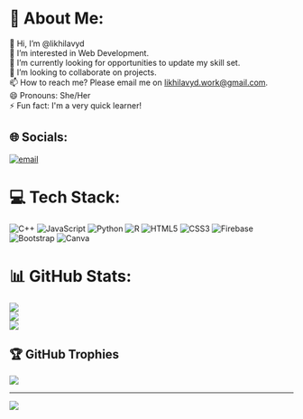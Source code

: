 # 💫 About Me:
👋 Hi, I’m @likhilavyd<br>👀 I’m interested in Web Development.<br>🌱 I’m currently looking for opportunities to update my skill set.<br>💞️ I’m looking to collaborate on projects.<br>📫 How to reach me? Please email me on likhilavyd.work@gmail.com.<br>😄 Pronouns: She/Her<br>⚡ Fun fact: I'm a very quick learner!


## 🌐 Socials:
[![email](https://img.shields.io/badge/Email-D14836?logo=gmail&logoColor=white)](mailto:likhilavyd.work@gmail.com) 

# 💻 Tech Stack:
![C++](https://img.shields.io/badge/c++-%2300599C.svg?style=for-the-badge&logo=c%2B%2B&logoColor=white) ![JavaScript](https://img.shields.io/badge/javascript-%23323330.svg?style=for-the-badge&logo=javascript&logoColor=%23F7DF1E) ![Python](https://img.shields.io/badge/python-3670A0?style=for-the-badge&logo=python&logoColor=ffdd54) ![R](https://img.shields.io/badge/r-%23276DC3.svg?style=for-the-badge&logo=r&logoColor=white) ![HTML5](https://img.shields.io/badge/html5-%23E34F26.svg?style=for-the-badge&logo=html5&logoColor=white) ![CSS3](https://img.shields.io/badge/css3-%231572B6.svg?style=for-the-badge&logo=css3&logoColor=white) ![Firebase](https://img.shields.io/badge/firebase-%23039BE5.svg?style=for-the-badge&logo=firebase) ![Bootstrap](https://img.shields.io/badge/bootstrap-%238511FA.svg?style=for-the-badge&logo=bootstrap&logoColor=white) ![Canva](https://img.shields.io/badge/Canva-%2300C4CC.svg?style=for-the-badge&logo=Canva&logoColor=white)
# 📊 GitHub Stats:
![](https://github-readme-stats.vercel.app/api?username=likhilavyd&theme=merko&hide_border=false&include_all_commits=false&count_private=false)<br/>
![](https://nirzak-streak-stats.vercel.app/?user=likhilavyd&theme=merko&hide_border=false)<br/>
![](https://github-readme-stats.vercel.app/api/top-langs/?username=likhilavyd&theme=merko&hide_border=false&include_all_commits=false&count_private=false&layout=compact)

## 🏆 GitHub Trophies
![](https://github-profile-trophy.vercel.app/?username=likhilavyd&theme=radical&no-frame=false&no-bg=true&margin-w=4)

---
[![](https://visitcount.itsvg.in/api?id=likhilavyd&icon=0&color=0)](https://visitcount.itsvg.in)